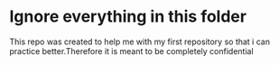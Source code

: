 # Ignore everything in this folder
This repo was created to help me with my first repository so that i can practice better.Therefore it is meant to be completely confidential
